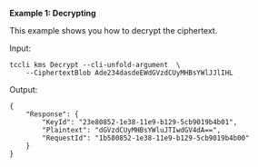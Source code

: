 **Example 1: Decrypting**

This example shows you how to decrypt the ciphertext.

Input: 

```
tccli kms Decrypt --cli-unfold-argument  \
    --CiphertextBlob Ade234dasdeEWdGVzdCUyMHBsYWlJJlIHL
```

Output: 
```
{
    "Response": {
        "KeyId": "23e80852-1e38-11e9-b129-5cb9019b4b01",
        "Plaintext": "dGVzdCUyMHBsYWluJTIwdGV4dA==",
        "RequestId": "1b580852-1e38-11e9-b129-5cb9019b4b00"
    }
}
```

